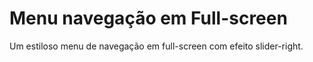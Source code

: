 # Menu navegação em Full-screen

Um estiloso menu de navegação em full-screen com efeito slider-right.